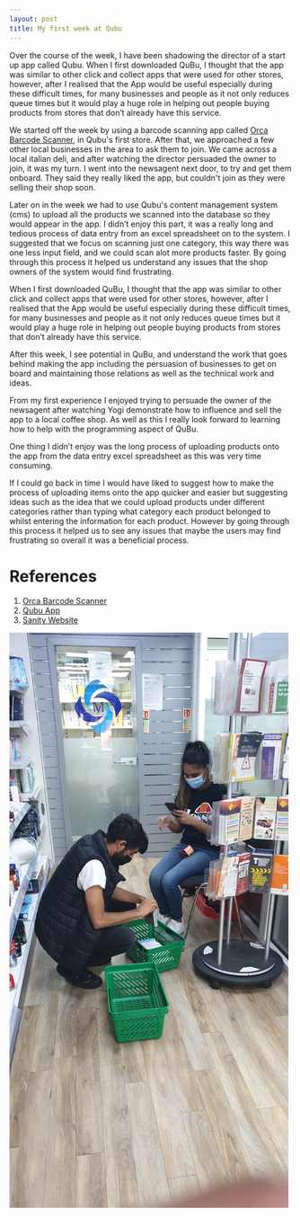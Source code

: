 ```yaml
---
layout: post
title: My first week at Qubu
---
```


Over the course of the week, I have been shadowing the director of a start up app called Qubu. When I first downloaded QuBu, I thought that the app was similar to other click and collect apps that were used for other stores, however, after I realised that the App would be useful especially during these difficult times, for many businesses and people as it not only reduces queue times but it would play a huge role in helping out people buying products from stores that don’t already have this service.


We started off the week by using a barcode scanning app called [Orca Barcode Scanner]( https://orcascan.com "Orca Barcode Scan"), in Qubu's first store. After that, we approached a few other local businesses in the area to ask them to join. We came across a local italian deli, and after watching the director persuaded the owner to join, it was my turn. I went into the newsagent next door, to try and get them onboard. They said they really liked the app, but couldn't join as they were selling their shop soon.


Later on in the week we had to use Qubu's content management system (cms) to upload all the products we scanned into the database so they would appear in the app. I didn’t enjoy this part, it was a really long and tedious process of data entry from an excel spreadsheet on to the system. I suggested that we focus on scanning just one category, this way there was one less input field, and we could scan alot more products faster. By going through this process it helped us understand any issues that the shop owners of the system would find frustrating.


 When I first downloaded QuBu, I thought that the app was similar to other click and collect apps that were used for other stores, however, after I realised that the App would be useful especially during these difficult times, for many businesses and people as it not only reduces queue times but it would play a huge role in helping out people buying products from stores that don’t already have this service.


 After this week, I see potential in QuBu, and understand the work that goes behind making the app including the persuasion of businesses to get on board and maintaining those relations as well as the technical work and ideas.


 From my first experience I enjoyed trying to persuade the owner of the newsagent after watching Yogi demonstrate how to influence and sell the app to a local coffee shop. As well as this I really look forward to learning how to help with the programming aspect of QuBu.


 One thing I didn’t enjoy was the long process of uploading products onto the app from the data entry excel spreadsheet as this was very time consuming.


 If I could go back in time I would have liked to suggest how to make the process of uploading items onto the app quicker and easier but suggesting ideas such as the idea that we could upload products under different categories rather than typing what category each product belonged to whilst entering the information for each product. However by going through this process it helped us to see any issues that maybe the users may find frustrating so overall it was a beneficial process.


# References

1. [Orca Barcode Scanner]( https://orcascan.com "Orca Barcode Scan")
1. [Qubu App]( https://qubu.co.uk "Qubu")
1. [Sanity Website ]( sanity.io "Sanity")

![Scanning Mountford Pharmacy Products]( /images/Mountford.jpeg)